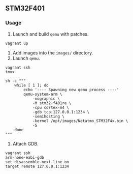 ## STM32F401

### Usage

1. Launch and build `qemu` with patches.
```
vagrant up
```
1. Add images into the `images/` directory.
1. Launch `qemu`.
```
vagrant ssh
tmux

sh -c """
    while [ 1 ]; do
        echo '---- Spawning new qemu process ----'
        qemu-system-arm \
            -nographic \
            -M stm32-f401re \
            -cpu cortex-m4 \
            -gdb tcp:127.0.0.1:1234 \
            -semihosting \
            -kernel /opt/images/Netatmo_STM32F4x.bin \
            -S
    done
"""
```
1. Attach GDB.
```
vagrant ssh
arm-none-eabi-gdb
set disassemble-next-line on
target remote 127.0.0.1:1234

```